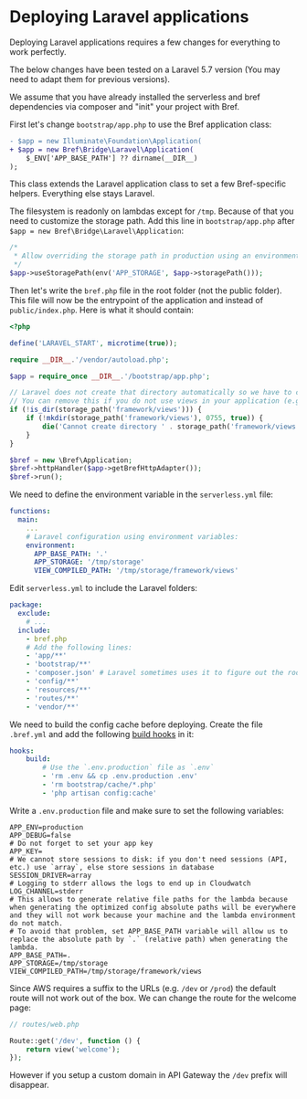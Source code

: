# Deploying Laravel applications

Deploying Laravel applications requires a few changes for everything to work perfectly.

The below changes have been tested on a Laravel 5.7 version (You may need to adapt them for previous versions).

We assume that you have already installed the serverless and bref dependencies via composer and "init" your project with Bref.

First let's change `bootstrap/app.php` to use the Bref application class:

```diff
- $app = new Illuminate\Foundation\Application(
+ $app = new Bref\Bridge\Laravel\Application(
    $_ENV['APP_BASE_PATH'] ?? dirname(__DIR__)
);
```

This class extends the Laravel application class to set a few Bref-specific helpers. Everything else stays Laravel.

The filesystem is readonly on lambdas except for `/tmp`. Because of that you need to customize the storage path. Add this line in `bootstrap/app.php` after `$app = new Bref\Bridge\Laravel\Application`:

```php
/*
 * Allow overriding the storage path in production using an environment variable.
 */
$app->useStoragePath(env('APP_STORAGE', $app->storagePath()));
```

Then let's write the `bref.php` file in the root folder (not the public folder). This file will now be the entrypoint of the application and instead of `public/index.php`. Here is what it should contain:

```php
<?php

define('LARAVEL_START', microtime(true));

require __DIR__.'/vendor/autoload.php';

$app = require_once __DIR__.'/bootstrap/app.php';

// Laravel does not create that directory automatically so we have to create it
// You can remove this if you do not use views in your application (e.g. for an API)
if (!is_dir(storage_path('framework/views'))) {
    if (!mkdir(storage_path('framework/views'), 0755, true)) {
        die('Cannot create directory ' . storage_path('framework/views'));
    }
}

$bref = new \Bref\Application;
$bref->httpHandler($app->getBrefHttpAdapter());
$bref->run();
```

We need to define the environment variable in the `serverless.yml` file:

```yaml
functions:
  main:
    ...
    # Laravel configuration using environment variables:
    environment:
      APP_BASE_PATH: '.'
      APP_STORAGE: '/tmp/storage'
      VIEW_COMPILED_PATH: '/tmp/storage/framework/views'
```

Edit `serverless.yml` to include the Laravel folders:

```yaml
package:
  exclude:
    # ...
  include:
    - bref.php
    # Add the following lines:
    - 'app/**'
    - 'bootstrap/**'
    - 'composer.json' # Laravel sometimes uses it to figure out the root directory
    - 'config/**'
    - 'resources/**'
    - 'routes/**'
    - 'vendor/**'
```

We need to build the config cache before deploying. Create the file `.bref.yml` and add the following [build hooks](#build-hooks) in it:

```yaml
hooks:
    build:
        # Use the `.env.production` file as `.env`
        - 'rm .env && cp .env.production .env'
        - 'rm bootstrap/cache/*.php'
        - 'php artisan config:cache'
```

Write a `.env.production` file and make sure to set the following variables:

```dotenv
APP_ENV=production
APP_DEBUG=false
# Do not forget to set your app key
APP_KEY=
# We cannot store sessions to disk: if you don't need sessions (API, etc.) use `array`, else store sessions in database
SESSION_DRIVER=array
# Logging to stderr allows the logs to end up in Cloudwatch
LOG_CHANNEL=stderr
# This allows to generate relative file paths for the lambda because when generating the optimized config absolute paths will be everywhere and they will not work because your machine and the lambda environment do not match.
# To avoid that problem, set APP_BASE_PATH variable will allow us to replace the absolute path by `.` (relative path) when generating the lambda.
APP_BASE_PATH=.
APP_STORAGE=/tmp/storage
VIEW_COMPILED_PATH=/tmp/storage/framework/views
```

Since AWS requires a suffix to the URLs (e.g. `/dev` or `/prod`) the default route will not work out of the box. We can change the route for the welcome page:

```php
// routes/web.php

Route::get('/dev', function () {
    return view('welcome');
});
```

However if you setup a custom domain in API Gateway the `/dev` prefix will disappear.
